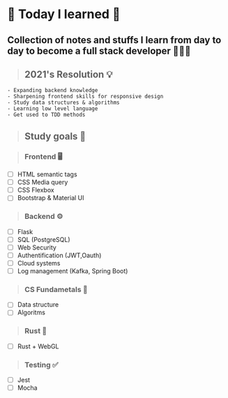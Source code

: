 # 💫 Today I learned 💫

## Collection of notes and stuffs I learn from day to day to become a full stack developer 👩🏻‍💻


> ## 2021's Resolution 💡

```
- Expanding backend knowledge
- Sharpening frontend skills for responsive design
- Study data structures & algorithms
- Learning low level language
- Get used to TDD methods
```

> ## Study goals 📝

> ### Frontend 🖥

- [ ] HTML semantic tags
- [ ] CSS Media query
- [ ] CSS Flexbox
- [ ] Bootstrap & Material UI

> ### Backend ⚙️

- [ ] Flask
- [ ] SQL (PostgreSQL)
- [ ] Web Security
- [ ] Authentification (JWT,Oauth)
- [ ] Cloud systems
- [ ] Log management (Kafka, Spring Boot)

> ### CS Fundametals 🤖

- [ ] Data structure
- [ ] Algoritms

> ### Rust 🦀

- [ ] Rust + WebGL

> ### Testing ✅

- [ ] Jest
- [ ] Mocha
